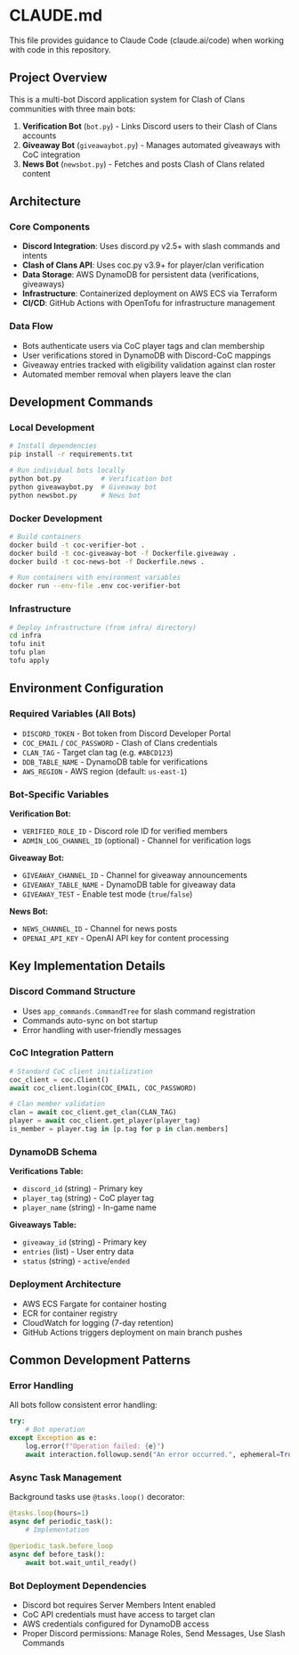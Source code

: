 # CLAUDE.md

This file provides guidance to Claude Code (claude.ai/code) when working with code in this repository.

## Project Overview

This is a multi-bot Discord application system for Clash of Clans communities with three main bots:

1. **Verification Bot** (`bot.py`) - Links Discord users to their Clash of Clans accounts
2. **Giveaway Bot** (`giveawaybot.py`) - Manages automated giveaways with CoC integration  
3. **News Bot** (`newsbot.py`) - Fetches and posts Clash of Clans related content

## Architecture

### Core Components
- **Discord Integration**: Uses discord.py v2.5+ with slash commands and intents
- **Clash of Clans API**: Uses coc.py v3.9+ for player/clan verification
- **Data Storage**: AWS DynamoDB for persistent data (verifications, giveaways)
- **Infrastructure**: Containerized deployment on AWS ECS via Terraform
- **CI/CD**: GitHub Actions with OpenTofu for infrastructure management

### Data Flow
- Bots authenticate users via CoC player tags and clan membership
- User verifications stored in DynamoDB with Discord-CoC mappings
- Giveaway entries tracked with eligibility validation against clan roster
- Automated member removal when players leave the clan

## Development Commands

### Local Development
```bash
# Install dependencies
pip install -r requirements.txt

# Run individual bots locally
python bot.py          # Verification bot
python giveawaybot.py  # Giveaway bot  
python newsbot.py      # News bot
```

### Docker Development
```bash
# Build containers
docker build -t coc-verifier-bot .
docker build -t coc-giveaway-bot -f Dockerfile.giveaway .
docker build -t coc-news-bot -f Dockerfile.news .

# Run containers with environment variables
docker run --env-file .env coc-verifier-bot
```

### Infrastructure
```bash
# Deploy infrastructure (from infra/ directory)
cd infra
tofu init
tofu plan
tofu apply
```

## Environment Configuration

### Required Variables (All Bots)
- `DISCORD_TOKEN` - Bot token from Discord Developer Portal
- `COC_EMAIL` / `COC_PASSWORD` - Clash of Clans credentials
- `CLAN_TAG` - Target clan tag (e.g. `#ABCD123`)
- `DDB_TABLE_NAME` - DynamoDB table for verifications
- `AWS_REGION` - AWS region (default: `us-east-1`)

### Bot-Specific Variables
**Verification Bot:**
- `VERIFIED_ROLE_ID` - Discord role ID for verified members
- `ADMIN_LOG_CHANNEL_ID` (optional) - Channel for verification logs

**Giveaway Bot:**
- `GIVEAWAY_CHANNEL_ID` - Channel for giveaway announcements
- `GIVEAWAY_TABLE_NAME` - DynamoDB table for giveaway data
- `GIVEAWAY_TEST` - Enable test mode (`true`/`false`)

**News Bot:**
- `NEWS_CHANNEL_ID` - Channel for news posts
- `OPENAI_API_KEY` - OpenAI API key for content processing

## Key Implementation Details

### Discord Command Structure
- Uses `app_commands.CommandTree` for slash command registration
- Commands auto-sync on bot startup
- Error handling with user-friendly messages

### CoC Integration Pattern
```python
# Standard CoC client initialization
coc_client = coc.Client()
await coc_client.login(COC_EMAIL, COC_PASSWORD)

# Clan member validation
clan = await coc_client.get_clan(CLAN_TAG)
player = await coc_client.get_player(player_tag)
is_member = player.tag in [p.tag for p in clan.members]
```

### DynamoDB Schema
**Verifications Table:**
- `discord_id` (string) - Primary key
- `player_tag` (string) - CoC player tag
- `player_name` (string) - In-game name

**Giveaways Table:**
- `giveaway_id` (string) - Primary key
- `entries` (list) - User entry data
- `status` (string) - `active`/`ended`

### Deployment Architecture
- AWS ECS Fargate for container hosting
- ECR for container registry
- CloudWatch for logging (7-day retention)
- GitHub Actions triggers deployment on main branch pushes

## Common Development Patterns

### Error Handling
All bots follow consistent error handling:
```python
try:
    # Bot operation
except Exception as e:
    log.error(f"Operation failed: {e}")
    await interaction.followup.send("An error occurred.", ephemeral=True)
```

### Async Task Management
Background tasks use `@tasks.loop()` decorator:
```python
@tasks.loop(hours=1)
async def periodic_task():
    # Implementation
    
@periodic_task.before_loop
async def before_task():
    await bot.wait_until_ready()
```

### Bot Deployment Dependencies
- Discord bot requires Server Members Intent enabled
- CoC API credentials must have access to target clan
- AWS credentials configured for DynamoDB access
- Proper Discord permissions: Manage Roles, Send Messages, Use Slash Commands